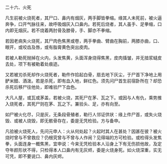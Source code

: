 二十六、火死

凡生前被火烧死者，其尸口、鼻内有烟灰，两手脚皆拳缩。缘其人未死前，被火逼奔争，口开气脉往来，故呼吸烟灰入口鼻内。若死后烧者，其人虽手、足拳缩，口内即无烟灰。若不烧着两肘骨及膝骨，手、脚亦不拳缩。

若因老病失火烧死，其尸肉色焦黑或卷，两手拳曲、臂曲在胸前，两膝亦曲，口、眼开，或咬齿及唇，或有脂膏黄色突出皮肉。

若被人勒死抛掉在火内，头发焦黄，头面浑身烧得焦黑，皮肉搐皱，并无揞浆蟽皮去处，项下有被勒着处痕迹。 

又若被刃杀死却作火烧死者，勒仵作拾起白骨，扇去地下灰尘，于尸首下净地上用酽米醋、酒泼。若是杀死，即有血入地，鲜红色。须先问尸首生前宿卧所在？却恐杀死后移尸往他处，即难验尸下血色。 

大凡人屋，或瓦或茅盖，若被火烧，其死尸在茅、瓦之下。或因与人有仇，乘势推入烧死者，其死尸则在茅、瓦之下。兼验头、足，亦有向至。 

如尸被火化尽，只是灰，无条段骨殖者，勒行人邻证供状：缘上件尸首，或失火烧毁、或被人烧毁，即无骸骨存在，委是无凭检验。方与备申。

凡验被火烧死人，先问元申人：火从何处起？火起时其人在甚处？因甚在彼？被火烧时曾与不曾救应？仍根究曾与不曾与人作闹？见得端的方可检验。或检得头发焦拳，头面连身一概焦黑，宜申说：今来无凭检验本人沿身上下有无伤损他故，及定夺年颜形状不得，只检得本人口鼻内有无灰烬，委是火烧身死。如火烧深重，实无可凭，即不要说口、鼻内灰烬。

